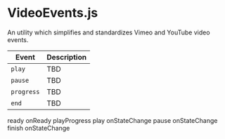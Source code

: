 # VideoEvents.js
An utility which simplifies and standardizes Vimeo and YouTube video events.

Event | Description
--- | ---
`play` | TBD
`pause` | TBD
`progress` | TBD
`end` | TBD



ready onReady
playProgress
play onStateChange
pause onStateChange
finish onStateChange
